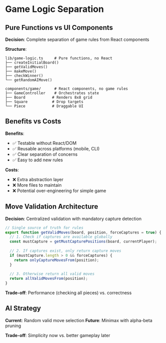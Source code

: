 # Game Logic Separation

## Pure Functions vs UI Components

**Decision**: Complete separation of game rules from React components

**Structure**:
```text
lib/game-logic.ts     # Pure functions, no React
├── createInitialBoard()
├── getValidMoves()
├── makeMove()
├── checkWinner()
└── getRandomAIMove()

components/game/      # React components, no game rules
├── GameController    # Orchestrates state
├── Board            # Renders 8x8 grid
├── Square           # Drop targets
└── Piece            # Draggable UI
```

## Benefits vs Costs

**Benefits**:
- ✅ Testable without React/DOM
- ✅ Reusable across platforms (mobile, CLI)
- ✅ Clear separation of concerns
- ✅ Easy to add new rules

**Costs**:
- ❌ Extra abstraction layer
- ❌ More files to maintain
- ❌ Potential over-engineering for simple game

## Move Validation Architecture

**Decision**: Centralized validation with mandatory capture detection

```typescript
// Single source of truth for rules
export function getValidMoves(board, position, forceCaptures = true) {
  // 1. Check if captures are available globally
  const mustCapture = getMustCapturePositions(board, currentPlayer);
  
  // 2. If captures exist, only return capture moves
  if (mustCapture.length > 0 && forceCaptures) {
    return onlyCaptureMovesFrom(position);
  }
  
  // 3. Otherwise return all valid moves
  return allValidMovesFrom(position);
}
```

**Trade-off**: Performance (checking all pieces) vs. correctness

## AI Strategy

**Current**: Random valid move selection
**Future**: Minimax with alpha-beta pruning

**Trade-off**: Simplicity now vs. better gameplay later
